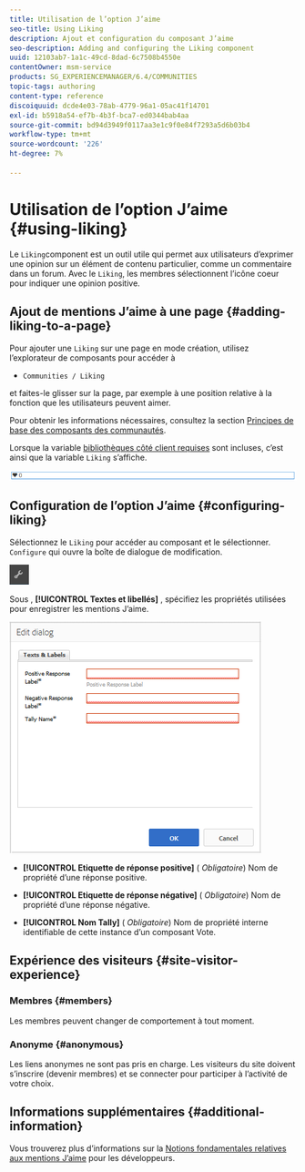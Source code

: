 ```yaml
---
title: Utilisation de l’option J’aime
seo-title: Using Liking
description: Ajout et configuration du composant J’aime
seo-description: Adding and configuring the Liking component
uuid: 12103ab7-1a1c-49cd-8dad-6c7508b4550e
contentOwner: msm-service
products: SG_EXPERIENCEMANAGER/6.4/COMMUNITIES
topic-tags: authoring
content-type: reference
discoiquuid: dcde4e03-78ab-4779-96a1-05ac41f14701
exl-id: b5918a54-ef7b-4b3f-bca7-ed0344bab4aa
source-git-commit: bd94d3949f0117aa3e1c9f0e84f7293a5d6b03b4
workflow-type: tm+mt
source-wordcount: '226'
ht-degree: 7%

---
```


# Utilisation de l’option J’aime {#using-liking}

Le `Liking`component est un outil utile qui permet aux utilisateurs d’exprimer une opinion sur un élément de contenu particulier, comme un commentaire dans un forum. Avec le `Liking`, les membres sélectionnent l’icône coeur pour indiquer une opinion positive.

## Ajout de mentions J’aime à une page {#adding-liking-to-a-page}

Pour ajouter une `Liking` sur une page en mode création, utilisez l’explorateur de composants pour accéder à

* `Communities / Liking`

et faites-le glisser sur la page, par exemple à une position relative à la fonction que les utilisateurs peuvent aimer.

Pour obtenir les informations nécessaires, consultez la section [Principes de base des composants des communautés](basics.md).

Lorsque la variable [bibliothèques côté client requises](essentials-liking.md#essentials-for-client-side) sont incluses, c’est ainsi que la variable `Liking` s’affiche.

![chlimage_1-93](assets/chlimage_1-93.png)

## Configuration de l’option J’aime {#configuring-liking}

Sélectionnez le `Liking` pour accéder au composant et le sélectionner. `Configure` qui ouvre la boîte de dialogue de modification.

![chlimage_1-94](assets/chlimage_1-94.png)

Sous , **[!UICONTROL Textes et libellés]** , spécifiez les propriétés utilisées pour enregistrer les mentions J’aime.

![chlimage_1-95](assets/chlimage_1-95.png)

* **[!UICONTROL Etiquette de réponse positive]**
(
*Obligatoire*) Nom de propriété d’une réponse positive.

* **[!UICONTROL Etiquette de réponse négative]**
(
*Obligatoire*) Nom de propriété d’une réponse négative.

* **[!UICONTROL Nom Tally]**
(
*Obligatoire*) Nom de propriété interne identifiable de cette instance d’un composant Vote.

## Expérience des visiteurs {#site-visitor-experience}

### Membres {#members}

Les membres peuvent changer de comportement à tout moment.

### Anonyme {#anonymous}

Les liens anonymes ne sont pas pris en charge. Les visiteurs du site doivent s’inscrire (devenir membres) et se connecter pour participer à l’activité de votre choix.

## Informations supplémentaires {#additional-information}

Vous trouverez plus d’informations sur la [Notions fondamentales relatives aux mentions J’aime](essentials-liking.md) pour les développeurs.
